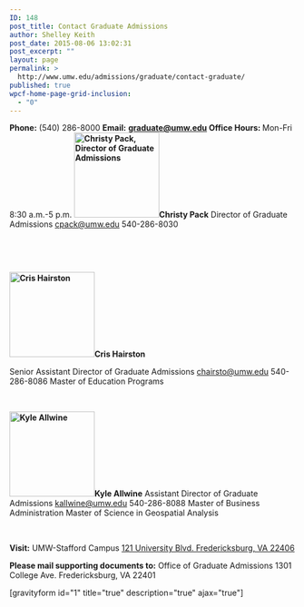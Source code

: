 ```yaml
---
ID: 148
post_title: Contact Graduate Admissions
author: Shelley Keith
post_date: 2015-08-06 13:02:31
post_excerpt: ""
layout: page
permalink: >
  http://www.umw.edu/admissions/graduate/contact-graduate/
published: true
wpcf-home-page-grid-inclusion:
  - "0"
---
```

<strong>Phone:</strong> (540) 286-8000
<strong>Email:</strong> <a href="mailto:graduate@umw.edu"><strong>graduate@umw.edu
</strong></a><strong>Office Hours: </strong>Mon-Fri 8:30 a.m.-5 p.m.
<strong>
<img class="alignleft wp-image-48224 size-thumbnail" src="http://www.umw.edu/admissions/wp-content/uploads/sites/6/2015/08/Christy-Pack-150x150.jpg" alt="Christy Pack, Director of Graduate Admissions" width="150" height="150" />Christy Pack</strong>
Director of Graduate Admissions
<a href="mailto:cpack@umw.edu">cpack@umw.edu
</a>540-286-8030

&nbsp;

&nbsp;

<strong><img class="alignleft wp-image-48271 size-thumbnail" src="http://www.umw.edu/admissions/wp-content/uploads/sites/6/2015/08/Cris-Hairston-150x150.jpg" alt="Cris Hairston" width="150" height="150" />Cris Hairston</strong>

Senior Assistant Director of Graduate Admissions
<a href="mailto:chairsto@umw.edu">chairsto@umw.edu
</a>540-286-8086
Master of Education Programs

&nbsp;

<strong><img class="alignleft size-thumbnail wp-image-48272" src="http://www.umw.edu/admissions/wp-content/uploads/sites/6/2015/08/Kyle-Allwine-website-150x150.jpg" alt="Kyle Allwine" width="150" height="150" />Kyle Allwine</strong>
Assistant Director of Graduate Admissions
<a href="mailto:kallwine@umw.edu">kallwine@umw.edu
</a>540-286-8088
Master of Business Administration
Master of Science in Geospatial Analysis

&nbsp;

<strong>Visit:</strong>
UMW-Stafford Campus
<a href="https://goo.gl/maps/93gaT">121 University Blvd.
Fredericksburg, VA 22406</a>

<strong>Please mail supporting documents to:</strong>
Office of Graduate Admissions
1301 College Ave.
Fredericksburg, VA 22401
<div style="clear: both">[gravityform id="1" title="true" description="true" ajax="true"]</div>
